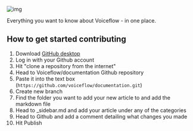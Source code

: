 ![img](https://gblobscdn.gitbook.com/assets%2F-LgK_X2m6IAIYcINBjCj%2F-Lgt3VZWI6nebuw_tHaz%2F-Lgt4_IW12ONrl_MGgMD%2FGroup%203.png?alt=media&token=0a30fce7-cfa8-41b2-853d-9e92dc9ea452)

Everything you want to know about Voiceflow - in one place.


## How to get started contributing

1. Download [GitHub desktop](https://desktop.github.com/)
2. Log in with your Github account
3. Hit "clone a repository from the internet"
4. Head to Voiceflow/documentation Github repository
5. Paste it into the text box (`https://github.com/voiceflow/documentation.git`)
6. Create new branch 
7. Find the folder you want to add your new article to and add the markdown file
8. Head to _sidebar.md and add your article under any of the categories
9. Head to Github and add a comment detailing what changes you made
10. Hit Publish

